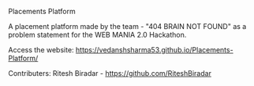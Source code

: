 Placements Platform 


A placement platform made by the team - "404 BRAIN NOT FOUND" as a problem statement for the WEB MANIA 2.0 Hackathon.


Access the website: https://vedanshsharma53.github.io/Placements-Platform/


Contributers: Ritesh Biradar - https://github.com/RiteshBiradar
